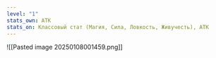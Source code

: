 ```yaml
---
level: "1"
stats_own: АТК
stats_on: Классовый стат (Магия, Сила, Ловкость, Живучесть), АТК
---
```

![[Pasted image 20250108001459.png]]

